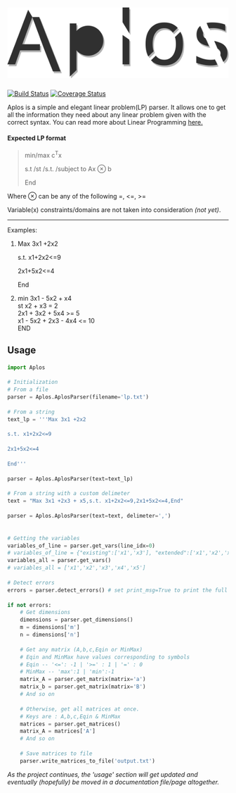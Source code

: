 # ![Aplos](res/aplos_logo.png?raw=true "Aplos")  
[![Build Status](https://travis-ci.org/TsimpDim/Aplos.svg?branch=master)](https://travis-ci.org/TsimpDim/Aplos) [![Coverage Status](https://coveralls.io/repos/github/TsimpDim/Aplos/badge.svg?branch=master)](https://coveralls.io/github/TsimpDim/Aplos?branch=master)

Aplos is a simple and elegant linear problem(LP) parser. It allows one to get all the information they need about any linear problem given with the correct syntax. You can read more about Linear Programming [here.](https://en.wikipedia.org/wiki/Linear_programming)

#### Expected LP format

>min/max c<sup>T</sup>x  
>
>s.t /st /s.t. /subject to Ax ⊗ b  
>
>End

Where ⊗ can be any of the following =, <=, >=

Variable(x) constraints/domains are not taken into consideration *(not yet)*.

---
Examples:

1. Max 3x1 +2x2

    s.t. x1+2x2<=9

	2x1+5x2<=4

	End
    
 2. min 3x1 - 5x2 + x4  
 	st x2 + x3 = 2  
       2x1 + 3x2 + 5x4 >= 5  
       x1 - 5x2 + 2x3 - 4x4 <= 10  
       END
       
## Usage
``` python
import Aplos

# Initialization
# From a file
parser = Aplos.AplosParser(filename='lp.txt')

# From a string
text_lp = '''Max 3x1 +2x2

s.t. x1+2x2<=9

2x1+5x2<=4

End'''

parser = Aplos.AplosParser(text=text_lp)

# From a string with a custom delimeter
text = "Max 3x1 +2x3 + x5,s.t. x1+2x2<=9,2x1+5x2<=4,End"

parser = Aplos.AplosParser(text=text, delimeter=',')


# Getting the variables
variables_of_line = parser.get_vars(line_idx=0)
# variables_of_line = {"existing":['x1','x3'], "extended":['x1','x2','x3','x4','x5']}
variables_all = parser.get_vars()
# variables_all = ['x1','x2','x3','x4','x5']

# Detect errors
errors = parser.detect_errors() # set print_msg=True to print the full list of errors

if not errors:
    # Get dimensions
    dimensions = parser.get_dimensions()
    m = dimensions['m']
    n = dimensions['n']

    # Get any matrix (A,b,c,Eqin or MinMax)
    # Eqin and MinMax have values corresponding to symbols
    # Eqin -- '<=': -1 | '>=' : 1 | '=' : 0
    # MinMax -- 'max':1 | 'min':-1
    matrix_A = parser.get_matrix(matrix='a')
    matrix_b = parser.get_matrix(matrix='B')
    # And so on

    # Otherwise, get all matrices at once.
    # Keys are : A,b,c,Eqin & MinMax
    matrices = parser.get_matrices()
    matrix_A = matrices['A']
    # And so on

    # Save matrices to file
    parser.write_matrices_to_file('output.txt')
```


*As the project continues, the 'usage' section will get updated and eventually (hopefully) be moved in a documentation file/page altogether.*

